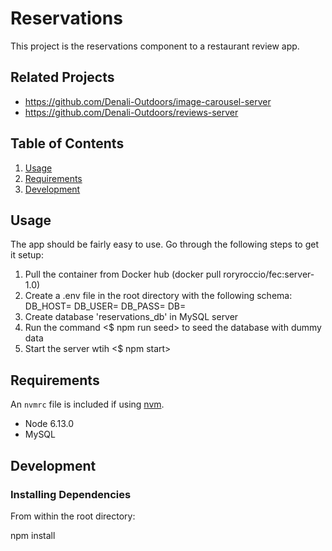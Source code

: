 # Reservations

This project is the reservations component to a restaurant review app. 

## Related Projects

  - https://github.com/Denali-Outdoors/image-carousel-server
  - https://github.com/Denali-Outdoors/reviews-server

## Table of Contents

1. [Usage](#Usage)
2. [Requirements](#requirements)
3. [Development](#development)

## Usage

The app should be fairly easy to use. Go through the following steps to get it setup:
1. Pull the container from Docker hub (docker pull roryroccio/fec:server-1.0)
2. Create a .env file in the root directory with the following schema:
    DB_HOST=<database ip address>
    DB_USER=<database username>
    DB_PASS=<database password>
    DB=<database name>
3. Create database 'reservations_db' in MySQL server
3. Run the command <$ npm run seed> to seed the database with dummy data
4. Start the server wtih <$ npm start>

## Requirements

An `nvmrc` file is included if using [nvm](https://github.com/creationix/nvm).

- Node 6.13.0
- MySQL

## Development

### Installing Dependencies

From within the root directory:

npm install

